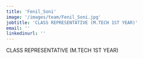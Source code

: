 ```yaml
---
title: 'Fenil_Soni'
image: '/images/team/Fenil_Soni.jpg'
jobtitle: 'CLASS REPRESENTATIVE (M.TECH 1ST YEAR)'
email: ''
linkedinurl: ''
---
```

CLASS REPRESENTATIVE (M.TECH 1ST YEAR)